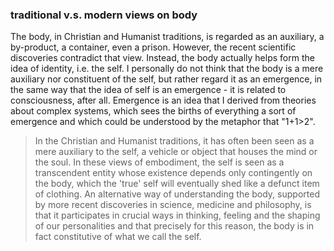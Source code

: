 ### traditional v.s. modern views on body

The body, in Christian and Humanist traditions, is regarded as an auxiliary, a by-product, a container, even a prison. However, the recent scientific discoveries contradict that view. Instead, the body actually helps form the idea of identity, i.e. the self.
I personally do not think that the body is a mere auxiliary nor constituent of the self, but rather regard it as an emergence, in the same way that the idea of self is an emergence - it is related to consciousness, after all. Emergence is an idea that I derived from theories about complex systems, which sees the births of everything a sort of emergence and which could be understood by the metaphor that "1+1>2".

> In the Christian and Humanist traditions, it has often been seen as a mere auxiliary to the self, a vehicle or object that houses the mind or the soul. In these views of embodiment, the self is seen as a transcendent entity whose existence depends only contingently on the body, which the 'true' self will eventually shed like a defunct item of clothing. An alternative way of understanding the body, supported by more recent discoveries in science, medicine and philosophy, is that it participates in crucial ways in thinking, feeling and the shaping of our personalities and that precisely for this reason, the body is in fact constitutive of what we call the self.